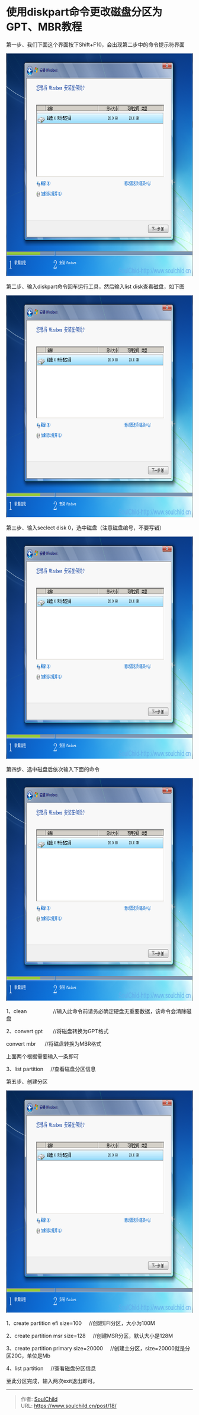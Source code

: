 # 使用diskpart命令更改磁盘分区为GPT、MBR教程

<!--more-->
第一步、我们下面这个界面按下Shift+F10，会出现第二步中的命令提示符界面

<img class="alignnone size-full wp-image-61" src="images/1.png" alt="" width="802" height="602" />

第二步、输入diskpart命令回车运行工具，然后输入list disk查看磁盘，如下图

<img class="alignnone size-full wp-image-65" src="images/1.png" alt="" width="801" height="600" />

第三步、输入seclect disk 0，选中磁盘（注意磁盘编号，不要写错）

<img class="alignnone size-full wp-image-66" src="images/1.png" alt="" width="800" height="601" />

第四步、选中磁盘后依次输入下面的命令

<img class="alignnone size-full wp-image-67" src="images/1.png" alt="" width="800" height="602" />

1、clean                  //输入此命令前请务必确定硬盘无重要数据，该命令会清除磁盘

2、convert gpt       //将磁盘转换为GPT格式

convert mbr      //将磁盘转换为MBR格式

上面两个根据需要输入一条即可

3、list partition     //查看磁盘分区信息

第五步、创建分区

<img class="alignnone size-full wp-image-68" src="images/1.png" alt="" width="794" height="601" />

1、create partition efi size=100     //创建EFI分区，大小为100M

2、create partition msr size=128     //创建MSR分区，默认大小是128M

3、create partition primary size=20000     //创建主分区，size=20000就是分区20G，单位是Mb

4、list partition     //查看磁盘分区信息

至此分区完成，输入两次exit退出即可。


---

> 作者: [SoulChild](https://www.soulchild.cn)  
> URL: https://www.soulchild.cn/post/18/  

